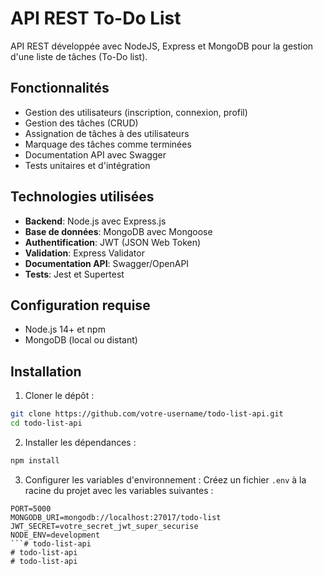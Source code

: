 # API REST To-Do List

API REST développée avec NodeJS, Express et MongoDB pour la gestion d'une liste de tâches (To-Do list).

## Fonctionnalités

- Gestion des utilisateurs (inscription, connexion, profil)
- Gestion des tâches (CRUD)
- Assignation de tâches à des utilisateurs
- Marquage des tâches comme terminées
- Documentation API avec Swagger
- Tests unitaires et d'intégration

## Technologies utilisées

- **Backend**: Node.js avec Express.js
- **Base de données**: MongoDB avec Mongoose
- **Authentification**: JWT (JSON Web Token)
- **Validation**: Express Validator
- **Documentation API**: Swagger/OpenAPI
- **Tests**: Jest et Supertest

## Configuration requise

- Node.js 14+ et npm
- MongoDB (local ou distant)

## Installation

1. Cloner le dépôt :
```bash
git clone https://github.com/votre-username/todo-list-api.git
cd todo-list-api
```

2. Installer les dépendances :
```bash
npm install
```

3. Configurer les variables d'environnement :
Créez un fichier `.env` à la racine du projet avec les variables suivantes :
```
PORT=5000
MONGODB_URI=mongodb://localhost:27017/todo-list
JWT_SECRET=votre_secret_jwt_super_securise
NODE_ENV=development
```# todo-list-api
# todo-list-api
# todo-list-api

